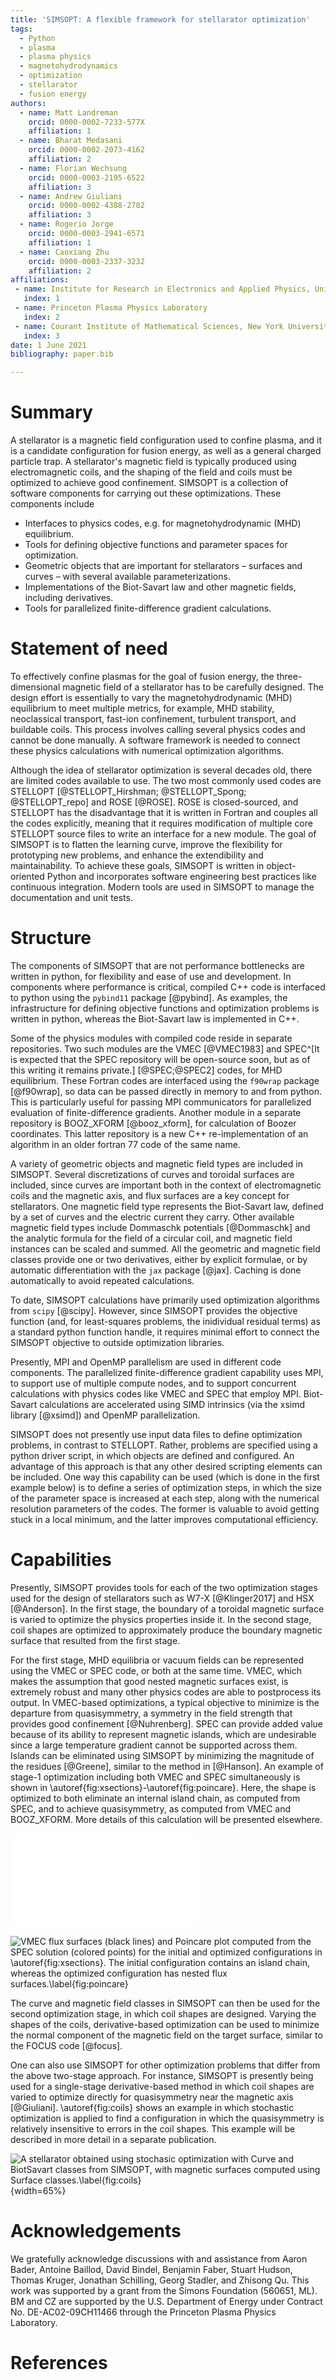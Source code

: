 ```yaml
---
title: 'SIMSOPT: A flexible framework for stellarator optimization'
tags:
  - Python
  - plasma
  - plasma physics
  - magnetohydrodynamics
  - optimization
  - stellarator
  - fusion energy
authors:
  - name: Matt Landreman
    orcid: 0000-0002-7233-577X
    affiliation: 1
  - name: Bharat Medasani
    orcid: 0000-0002-2073-4162
    affiliation: 2
  - name: Florian Wechsung
    orcid: 0000-0003-2195-6522
    affiliation: 3
  - name: Andrew Giuliani
    orcid: 0000-0002-4388-2782
    affiliation: 3
  - name: Rogerio Jorge
    orcid: 0000-0003-2941-6571
    affiliation: 1
  - name: Caoxiang Zhu
    orcid: 0000-0003-2337-3232
    affiliation: 2
affiliations:
 - name: Institute for Research in Electronics and Applied Physics, University of Maryland, College Park
   index: 1
 - name: Princeton Plasma Physics Laboratory
   index: 2
 - name: Courant Institute of Mathematical Sciences, New York University
   index: 3
date: 1 June 2021
bibliography: paper.bib

---
```


# Summary

A stellarator is a magnetic field configuration used to confine
plasma, and it is a candidate configuration for fusion energy, as well
as a general charged particle trap.  A stellarator's magnetic field is
typically produced using electromagnetic coils, and the shaping of the
field and coils must be optimized to achieve good confinement.
SIMSOPT is a collection of software components for carrying out these
optimizations.  These components include

- Interfaces to physics codes, e.g. for magnetohydrodynamic (MHD) equilibrium.
- Tools for defining objective functions and parameter spaces for optimization.
- Geometric objects that are important for stellarators – surfaces and curves – with several available parameterizations.
- Implementations of the Biot-Savart law and other magnetic fields, including derivatives.
- Tools for parallelized finite-difference gradient calculations.




# Statement of need

To effectively confine plasmas for the goal of fusion energy, 
the three-dimensional magnetic field of a stellarator has to be carefully designed.
The design effort is essentially to vary the magnetohydrodynamic (MHD) 
equilibrium to meet multiple metrics, for example, MHD stability, 
neoclassical transport, fast-ion confinement, turbulent transport, and buildable coils. 
This process involves calling several physics codes and cannot be done manually. 
A software framework is needed to connect these physics calculations with numerical optimization algorithms.

Although the idea of stellarator optimization is several decades old, 
there are limited codes available to use. 
The two most commonly used codes are STELLOPT [@STELLOPT_Hirshman; @STELLOPT_Spong; @STELLOPT_repo] and ROSE [@ROSE]. 
ROSE is
closed-sourced, and STELLOPT has the disadvantage that it is written in Fortran and couples all the codes explicitly, meaning
that it requires modification of multiple core STELLOPT source files to write an interface for a new module. 
The goal of SIMSOPT is to flatten the learning curve, 
improve the flexibility for prototyping new problems, and enhance the extendibility and maintainability. 
To achieve these goals, SIMSOPT is written in object-oriented Python and incorporates software engineering best practices like continuous integration.
Modern tools are used in SIMSOPT to manage the documentation and unit tests.


# Structure

The components of SIMSOPT that are not performance bottlenecks are
written in python, for flexibility and ease of use and development.
In components where performance is critical, compiled C++ code is
interfaced to python using the `pybind11` package [@pybind].  As
examples, the infrastructure for defining objective functions and
optimization problems is written in python, whereas the Biot-Savart
law is implemented in C++.

Some of the physics modules with compiled code reside in separate
repositories. Two such modules are the VMEC [@VMEC1983] and SPEC^[It
is expected that the SPEC repository will be open-source soon, but
as of this writing it remains private.]  [@SPEC;@SPEC2] codes, for MHD
equilibrium. These Fortran codes are interfaced using the `f90wrap`
package [@f90wrap], so data can be passed directly in memory to and
from python.  This is particularly useful for passing MPI
communicators for parallelized evaluation of finite-difference
gradients.  Another module in a separate repository is BOOZ_XFORM
[@booz_xform], for calculation of Boozer coordinates.  This latter
repository is a new C++ re-implementation of an algorithm in an older
fortran 77 code of the same name.

A variety of geometric objects and magnetic field types are included
in SIMSOPT.  Several discretizations of curves and toroidal surfaces
are included, since curves are important both in the context of
electromagnetic coils and the magnetic axis, and flux surfaces are a
key concept for stellarators. One magnetic field type represents the
Biot-Savart law, defined by a set of curves and the electric current
they carry. Other available magnetic field types include Dommaschk
potentials [@Dommaschk] and the analytic formula for the field of a
circular coil, and magnetic field instances can be scaled and
summed. All the geometric and magnetic field classes provide one or
two derivatives, either by explicit formulae, or by automatic
differentiation with the `jax` package [@jax].  Caching is done automatically
to avoid repeated calculations.

To date, SIMSOPT calculations have primarily used optimization
algorithms from `scipy` [@scipy].  However, since SIMSOPT provides the
objective function (and, for least-squares problems, the inidividual
residual terms) as a standard python function handle, it requires
minimal effort to connect the SIMSOPT objective to outside
optimization libraries.

Presently, MPI and OpenMP parallelism are used in different code
components.  The parallelized finite-difference gradient capability
uses MPI, to support use of multiple compute nodes, and to support
concurrent calculations with physics codes like VMEC and SPEC that
employ MPI. Biot-Savart calculations are accelerated using SIMD
intrinsics (via the xsimd library [@xsimd]) and OpenMP parallelization.

SIMSOPT does not presently use input data files to define optimization
problems, in contrast to STELLOPT. Rather, problems are specified
using a python driver script, in which objects are defined and
configured.  An advantage of this approach is that any other desired
scripting elements can be included. One way this capability can be
used (which is done in the first example below) is to define a series
of optimization steps, in which the size of the parameter space is
increased at each step, along with the numerical resolution parameters
of the codes. The former is valuable to avoid getting stuck in a local
minimum, and the latter improves computational efficiency.


# Capabilities

Presently, SIMSOPT provides tools for each of the two optimization
stages used for the design of stellarators such as W7-X [@Klinger2017]
and HSX [@Anderson].  In the first stage, the boundary of a toroidal
magnetic surface is varied to optimize the physics properties inside
it.  In the second stage, coil shapes are optimized to approximately
produce the boundary magnetic surface that resulted from the first
stage.

For the first stage, MHD equilibria or vacuum fields can be
represented using the VMEC or SPEC code, or both at the same time.
VMEC, which makes the assumption that good nested magnetic surfaces
exist, is extremely robust and many other physics codes are able to
postprocess its output.  In VMEC-based optimizations, a typical
objective to minimize is the departure from quasisymmetry, a symmetry
in the field strength that provides good confinement [@Nuhrenberg].
SPEC can provide added value because of its ability to represent
magnetic islands, which are undesirable since a large temperature
gradient cannot be supported across them.  Islands can be eliminated
using SIMSOPT by minimizing the magnitude of the residues [@Greene],
similar to the method in [@Hanson].  An example of stage-1
optimization including both VMEC and SPEC simultaneously is shown in
\autoref{fig:xsections}-\autoref{fig:poincare}. Here, the shape is
optimized to both eliminate an internal island chain, as computed from
SPEC, and to achieve quasisymmetry, as computed from VMEC and
BOOZ_XFORM. More details of this calculation will be presented
elsewhere.

![An example of stage-1 optimization using SIMSOPT, in which the
 shape of a toroidal boundary is optimized to eliminate magnetic
 islands and improve
 quasisymmetry.  Shown on the left are slices through the surface
at different angles $\phi$ of the initial and the optimized
configuratios. \label{fig:xsections}](20210530-01-014-combinedVmecSpecOpt_xsections.pdf)

![VMEC flux surfaces (black lines) and Poincare plot computed from the
 SPEC solution (colored points) for the initial and optimized
 configurations in
 \autoref{fig:xsections}.
 The initial configuration contains an island chain, whereas the optimized configuration has nested flux surfaces.\label{fig:poincare}](20210530-01-014-combinedVmecSpecOpt_poincare.png)

The curve and magnetic field classes in SIMSOPT can then be used for
the second optimization stage, in which coil shapes are designed.
Varying the shapes of the coils, derivative-based optimization can be
used to minimize the normal component of the magnetic field on the
target surface, similar to the FOCUS code [@focus].

One can also use SIMSOPT for other optimization problems that differ
from the above two-stage approach.  For instance, SIMSOPT is
presently being used for a single-stage derivative-based method in
which coil shapes are varied to optimize directly for quasisymmetry
near the magnetic axis [@Giuliani]. \autoref{fig:coils} shows an
example in which stochastic optimization is applied to find a
configuration in which the quasisymmetry is relatively insensitive to
errors in the coil shapes.  This example will be described in more
detail in a separate publication.


![A stellarator obtained using stochasic optimization with `Curve` and
 `BiotSavart` classes from SIMSOPT, with magnetic surfaces computed
 using `Surface` classes.\label{fig:coils}](rt_angle.png){width=65%}





# Acknowledgements

We gratefully acknowledge discussions with and assistance from
Aaron Bader,
Antoine Baillod,
David Bindel,
Benjamin Faber,
Stuart Hudson,
Thomas Kruger,
Jonathan Schilling,
Georg Stadler,
and
Zhisong Qu.
This work was supported by a grant from the Simons Foundation (560651,
ML).  BM and CZ are supported by the U.S. Department of Energy under
Contract No. DE-AC02-09CH11466 through the Princeton Plasma Physics
Laboratory.

# References
